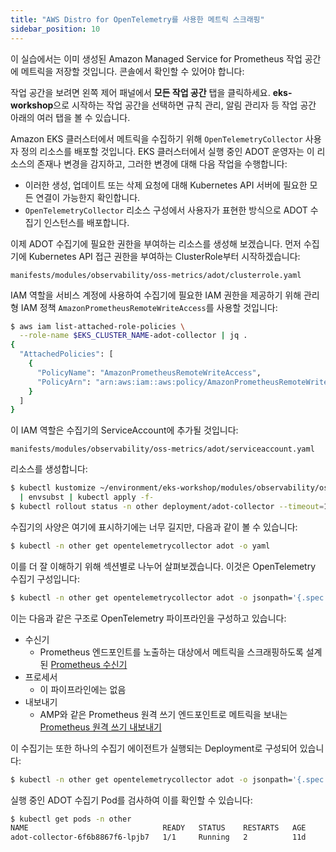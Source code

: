 ```yaml
---
title: "AWS Distro for OpenTelemetry를 사용한 메트릭 스크래핑"
sidebar_position: 10
---
```


이 실습에서는 이미 생성된 Amazon Managed Service for Prometheus 작업 공간에 메트릭을 저장할 것입니다. 콘솔에서 확인할 수 있어야 합니다:

<ConsoleButton url="https://console.aws.amazon.com/prometheus/home#/workspaces" service="aps" label="APS 콘솔 열기"/>

작업 공간을 보려면 왼쪽 제어 패널에서 **모든 작업 공간** 탭을 클릭하세요. **eks-workshop**으로 시작하는 작업 공간을 선택하면 규칙 관리, 알림 관리자 등 작업 공간 아래의 여러 탭을 볼 수 있습니다.

Amazon EKS 클러스터에서 메트릭을 수집하기 위해 `OpenTelemetryCollector` 사용자 정의 리소스를 배포할 것입니다. EKS 클러스터에서 실행 중인 ADOT 운영자는 이 리소스의 존재나 변경을 감지하고, 그러한 변경에 대해 다음 작업을 수행합니다:

- 이러한 생성, 업데이트 또는 삭제 요청에 대해 Kubernetes API 서버에 필요한 모든 연결이 가능한지 확인합니다.
- `OpenTelemetryCollector` 리소스 구성에서 사용자가 표현한 방식으로 ADOT 수집기 인스턴스를 배포합니다.

이제 ADOT 수집기에 필요한 권한을 부여하는 리소스를 생성해 보겠습니다. 먼저 수집기에 Kubernetes API 접근 권한을 부여하는 ClusterRole부터 시작하겠습니다:

```file
manifests/modules/observability/oss-metrics/adot/clusterrole.yaml
```

IAM 역할을 서비스 계정에 사용하여 수집기에 필요한 IAM 권한을 제공하기 위해 관리형 IAM 정책 `AmazonPrometheusRemoteWriteAccess`를 사용할 것입니다:

```bash
$ aws iam list-attached-role-policies \
  --role-name $EKS_CLUSTER_NAME-adot-collector | jq .
{
  "AttachedPolicies": [
    {
      "PolicyName": "AmazonPrometheusRemoteWriteAccess",
      "PolicyArn": "arn:aws:iam::aws:policy/AmazonPrometheusRemoteWriteAccess"
    }
  ]
}
```

이 IAM 역할은 수집기의 ServiceAccount에 추가될 것입니다:

```file
manifests/modules/observability/oss-metrics/adot/serviceaccount.yaml
```

리소스를 생성합니다:

```bash hook=deploy-adot
$ kubectl kustomize ~/environment/eks-workshop/modules/observability/oss-metrics/adot \
  | envsubst | kubectl apply -f-
$ kubectl rollout status -n other deployment/adot-collector --timeout=120s
```

수집기의 사양은 여기에 표시하기에는 너무 길지만, 다음과 같이 볼 수 있습니다:

```bash
$ kubectl -n other get opentelemetrycollector adot -o yaml
```

이를 더 잘 이해하기 위해 섹션별로 나누어 살펴보겠습니다. 이것은 OpenTelemetry 수집기 구성입니다:

```bash
$ kubectl -n other get opentelemetrycollector adot -o jsonpath='{.spec.config}' | yq
```

이는 다음과 같은 구조로 OpenTelemetry 파이프라인을 구성하고 있습니다:

- 수신기
  - Prometheus 엔드포인트를 노출하는 대상에서 메트릭을 스크래핑하도록 설계된 [Prometheus 수신기](https://github.com/open-telemetry/opentelemetry-collector-contrib/blob/main/receiver/prometheusreceiver/README.md)
- 프로세서
  - 이 파이프라인에는 없음
- 내보내기
  - AMP와 같은 Prometheus 원격 쓰기 엔드포인트로 메트릭을 보내는 [Prometheus 원격 쓰기 내보내기](https://github.com/open-telemetry/opentelemetry-collector-contrib/tree/main/exporter/prometheusremotewriteexporter)

이 수집기는 또한 하나의 수집기 에이전트가 실행되는 Deployment로 구성되어 있습니다:

```bash
$ kubectl -n other get opentelemetrycollector adot -o jsonpath='{.spec.mode}{"\n"}'
```

실행 중인 ADOT 수집기 Pod를 검사하여 이를 확인할 수 있습니다:

```bash
$ kubectl get pods -n other
NAME                              READY   STATUS    RESTARTS   AGE
adot-collector-6f6b8867f6-lpjb7   1/1     Running   2          11d
```